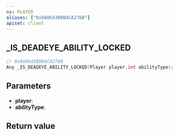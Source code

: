 ```yaml
---
ns: PLAYER
aliases: ["0x8A0643B0B4CA276B"]
apiset: client
---
```

## _IS_DEADEYE_ABILITY_LOCKED

```c
// 0x8A0643B0B4CA276B
Any _IS_DEADEYE_ABILITY_LOCKED(Player player,int abilityType);
```


## Parameters
* **player**:
* **abilityType**:

## Return value